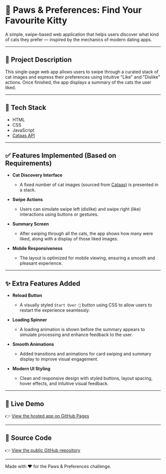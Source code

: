 # 🐾 Paws & Preferences: Find Your Favourite Kitty

A simple, swipe-based web application that helps users discover what kind of cats they prefer — inspired by the mechanics of modern dating apps.

---

## 📌 Project Description

This single-page web app allows users to swipe through a curated stack of cat images and express their preferences using intuitive "Like" and "Dislike" actions. Once finished, the app displays a summary of the cats the user liked.

---

## 🚀 Tech Stack

- HTML
- CSS
- JavaScript
- [Cataas API](https://cataas.com/)

---

## ✅ Features Implemented (Based on Requirements)

- **Cat Discovery Interface**
  - A fixed number of cat images (sourced from [Cataas](https://cataas.com/)) is presented in a stack.

- **Swipe Actions**
  - Users can simulate swipe left (dislike) and swipe right (like) interactions using buttons or gestures.

- **Summary Screen**
  - After swiping through all the cats, the app shows how many were liked, along with a display of those liked images.

- **Mobile Responsiveness**
  - The layout is optimized for mobile viewing, ensuring a smooth and pleasant experience.

---

## ✨ Extra Features Added

- **Reload Button**
  - A visually styled `Start Over 🔄` button using CSS to allow users to restart the experience seamlessly.

- **Loading Spinner**
  - A loading animation is shown before the summary appears to simulate processing and enhance feedback to the user.

- **Smooth Animations**
  - Added transitions and animations for card swiping and summary display to improve visual engagement.

- **Modern UI Styling**
  - Clean and responsive design with styled buttons, layout spacing, hover effects, and intuitive visual feedback.

---

## 🔗 Live Demo

👉 [View the hosted app on GitHub Pages](https://yourusername.github.io/repo-name/)

---

## 📂 Source Code

👉 [View the public GitHub repository](https://github.com/Harivarma2409/paws_preferences)

---

Made with ❤️ for the Paws & Preferences challenge.
